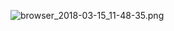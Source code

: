 ![browser_2018-03-15_11-48-35.png](https://s18.postimg.org/hl1d7l5y1/browser_2018-03-15_11-48-35.png)
